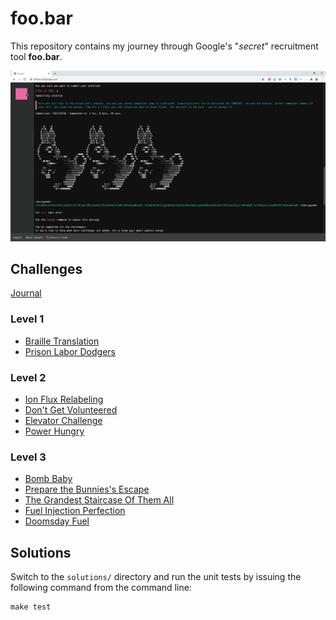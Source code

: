 # foo.bar

This repository contains my journey through Google's "*secret*" recruitment tool **foo.bar**.

![](screenshot.png)

## Challenges

[Journal](challenges/journal.md)

### Level 1

- [Braille Translation](challenges/l1-braille-translation-2.md)
- [Prison Labor Dodgers](challenges/l1-prison-labor-dodgers.md)

### Level 2

- [Ion Flux Relabeling](challenges/l2-ion-flux-relabeling.md)
- [Don't Get Volunteered](challenges/l2-dont-get-volunteered.md)
- [Elevator Challenge](challenges/l2-elevator-challenge.md)
- [Power Hungry](challenges/l2-power-hungry.md)

### Level 3

- [Bomb Baby](challenges/l3-bomb-baby.md)
- [Prepare the Bunnies's Escape](challenges/l3-prepare-the-bunnies-escape.md)
- [The Grandest Staircase Of Them All](challenges/l3-the-grandest-staircase-of-them-all.md)
- [Fuel Injection Perfection](challenges/l3-fuel-injection-perfection.md)
- [Doomsday Fuel](challenges/l3-doomsday-fuel.md)

## Solutions

Switch to the `solutions/` directory and run the unit tests by issuing the following command from the command line:

    make test
